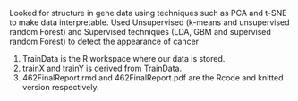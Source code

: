 Looked for structure in gene data using techniques such as PCA and t-SNE to make data interpretable. Used Unsupervised (k-means and unsupervised random Forest) and Supervised techniques (LDA, GBM and supervised random Forest) to detect the appearance of cancer                      
1) TrainData is the R workspace where our data is stored.
2) trainX and trainY is derived from TrainData.
3) 462FinalReport.rmd and 462FinalReport.pdf are the Rcode and knitted version respectively.
